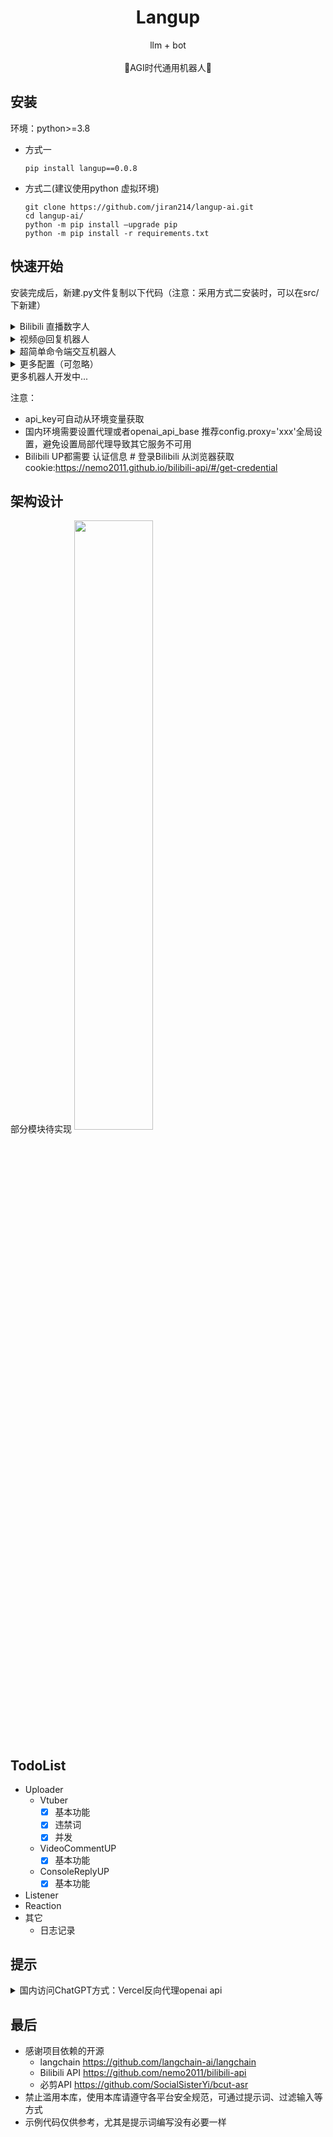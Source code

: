 # <center> Langup
<p align='center'>
   llm + bot
<br>
<br>
    🚀AGI时代通用机器人🚀
</p>

## 安装
环境：python>=3.8

- 方式一
  ```shell
  pip install langup==0.0.8
  ```
- 方式二(建议使用python 虚拟环境)
  ```shell
  git clone https://github.com/jiran214/langup-ai.git
  cd langup-ai/
  python -m pip install –upgrade pip
  python -m pip install -r requirements.txt
  ```
  

## 快速开始
安装完成后，新建.py文件复制以下代码（注意：采用方式二安装时，可以在src/下新建）
<details>
    <summary>Bilibili 直播数字人</summary>
<br>

```python
from langup import config, VtuBer

# config.proxy = 'http://127.0.0.1:7890'
up = VtuBer(
    system="""角色：你现在是一位在哔哩哔哩网站的主播，你很熟悉哔哩哔哩上的网友发言习惯和平台调性，擅长与年轻人打交道。
背景：通过直播中和用户弹幕的互动，产出有趣的对话，以此吸引更多人来观看直播并关注你。
任务：你在直播过程中会对每一位直播间用户发的弹幕进行回答，但是要以“杠精”的思维去回答，你会怒怼这些弹幕，不放过每一条弹幕，每次回答字数不能超过100字。""",  # 人设
    room_id=00000,  # Bilibili房间号
    credential = {
        "sessdata": 'xxx',
        "bili_jct": 'xxx',
        "buvid3": "xxx"
    },
    openai_api_key="""xxx""",  # 同上
    is_filter=True,  # 是否开启过滤
    extra_ban_words=None,  # 额外的违禁词
    concurrent_num=2  # 控制回复弹幕速度
)
up.loop()
```

```text
"""
bilibili直播数字人参数：
:param room_id:  bilibili直播房间号
:param credential:  bilibili 账号认证
:param is_filter: 是否开启过滤
:param user_input: 是否开启终端输入
:param extra_ban_words: 额外的违禁词

...见更多配置
"""
```

</details>

<details>
    <summary>视频@回复机器人</summary>
<br>

```python
from langup import config, VideoCommentUP

# config.proxy = 'http://127.0.0.1:7890'
up = VideoCommentUP(
    credential={
        "sessdata": "xxx",
        "bili_jct": "xxx",
        "buvid3": "xxx"
    },  # 登录Bilibili 从浏览器获取cookie:https://nemo2011.github.io/bilibili-api/#/get-credential
    system="你是一个会评论视频B站用户，请根据视频内容做出总结、评论",
    signals=['总结一下'],
    openai_api_key='xxx',
    model_name='gpt-3.5-turbo'
)
up.loop()
```

```text
"""
视频下at信息回复机器人
:param credential: bilibili认证
:param model_name: openai MODEL
:param signals:  at暗号列表 （注意：B站会过滤一些词）
:param limit_video_seconds: 过滤视频长度 
:param limit_token: 请求GPT token限制（默认为model name）
:param limit_length: 请求GPT 字符串长度限制
:param compress_mode: 请求GPT 压缩过长的视频文字的方式
    - random：随机跳跃筛选
    - left：从左到右
    
:param up_sleep: 每次回复的间隔运行时间(秒)
:param listener_sleep: listener 每次读取@消息的间隔运行时间(秒)
...见更多配置
"""
```
</details>

<details>
    <summary>超简单命令端交互机器人</summary>
<br>

```python
from langup import config, ConsoleReplyUP
# config.proxy = 'http://127.0.0.1:7890'
ConsoleReplyUP(openai_api_key = """xxx""").loop()  # 一行搞定
```
</details>

<details>
    <summary>更多配置（可忽略）</summary>
<br>

```text
"""
Uploader 所有公共参数：
:param listeners:  感知
:param concurrent_num:  并发数
:param up_sleep: uploader 间隔运行时间 
:param listener_sleep: listener 间隔运行时间 
:param system:   人设

:param openai_api_key:  openai秘钥
:param openai_proxy:   http代理
:param openai_api_base:  openai endpoint
:param temperature:  gpt温度
:param max_tokens:  gpt输出长度
:param chat_model_kwargs:  langchain chatModel额外配置参数
:param llm_chain_kwargs:  langchain chatChain额外配置参数

:param brain:  含有run方法的类
:param mq:  通信队列
"""
```

全局配置文件：
```python
"""
langup/config.py
修改方式：
form langup import config
config.xxx = xxx
"""
import os
from typing import Union

credential: Union['Credential', None] = None
work_dir = './'

tts = {
    "voice": "zh-CN-XiaoyiNeural",
    "rate": "+0%",
    "volume": "+0%",
    "voice_path": 'voice/'
}

log = {
    "handlers": ["console"],  # console打印, file文件存储
    "file_path": "logs/"
}

convert = {
    "audio_path": "audio/"
}

root = os.path.dirname(__file__)
openai_api_key = None  # sk-...
openai_api_base = None  # https://{your_domain}/v1
proxy = None  # 代理
debug = True
```
</details>
更多机器人开发中...
<br>

注意：
- api_key可自动从环境变量获取
- 国内环境需要设置代理或者openai_api_base 推荐config.proxy='xxx'全局设置，避免设置局部代理导致其它服务不可用
- Bilibili UP都需要 认证信息  # 登录Bilibili 从浏览器获取cookie:https://nemo2011.github.io/bilibili-api/#/get-credential

## 架构设计
部分模块待实现
<img align="center" width="50%" height="auto" src="https://cdn.nlark.com/yuque/0/2023/png/32547973/1697191309882-31b247a5-86d2-485c-8c2a-f62d185be1fd.png" >

## TodoList
- Uploader
  - Vtuber
    - [X] 基本功能
    - [X] 违禁词
    - [X] 并发
  - VideoCommentUP
    - [X] 基本功能
  - ConsoleReplyUP
    - [X] 基本功能
- Listener
- Reaction
- 其它
  - 日志记录

## 提示
<details>
    <summary>国内访问ChatGPT方式：Vercel反向代理openai api</summary>
    具体见 <a href="https://github.com/jiran214/proxy" target="_blank">https://github.com/jiran214/proxy</a>
    <br>
    <img src="https://camo.githubusercontent.com/5e471e99e8e022cf454693e38ec843036ec6301e27ee1e1fa10325b1cb720584/68747470733a2f2f76657263656c2e636f6d2f627574746f6e" alt="Vercel" data-canonical-src="https://vercel.com/button" style="max-width: 100%;"> 
<br>
<br>
</details>

## 最后
- 感谢项目依赖的开源
  - langchain https://github.com/langchain-ai/langchain
  - Bilibili API https://github.com/nemo2011/bilibili-api
  - 必剪API https://github.com/SocialSisterYi/bcut-asr
- 禁止滥用本库，使用本库请遵守各平台安全规范，可通过提示词、过滤输入等方式
- 示例代码仅供参考，尤其是提示词编写没有必要一样